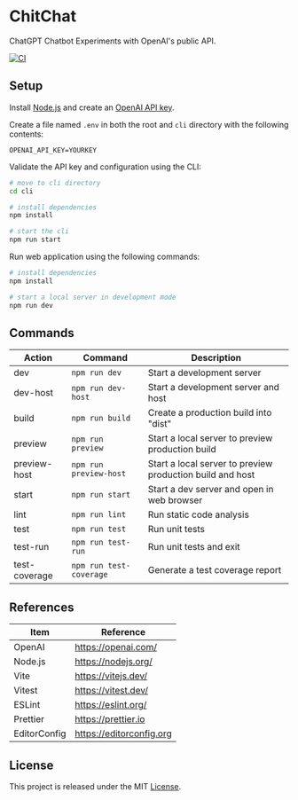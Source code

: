 # ChitChat

ChatGPT Chatbot Experiments with OpenAI's public API.

[![CI][ci-badge]][ci-url]

## Setup

Install [Node.js](https://nodejs.org/en/download/) and create an [OpenAI API key](https://platform.openai.com/account/api-keys).

Create a file named `.env` in both the root and `cli` directory with the following contents:

```
OPENAI_API_KEY=YOURKEY
```

Validate the API key and configuration using the CLI:

```bash
# move to cli directory
cd cli

# install dependencies
npm install

# start the cli
npm run start
```

Run web application using the following commands:

```bash
# install dependencies
npm install

# start a local server in development mode
npm run dev
```

## Commands

| Action        | Command                 | Description                                               |
| ------------- | ----------------------- | --------------------------------------------------------- |
| dev           | `npm run dev`           | Start a development server                                |
| dev-host      | `npm run dev-host`      | Start a development server and host                       |
| build         | `npm run build`         | Create a production build into "dist"                     |
| preview       | `npm run preview`       | Start a local server to preview production build          |
| preview-host  | `npm run preview-host`  | Start a local server to preview production build and host |
| start         | `npm run start`         | Start a dev server and open in web browser                |
| lint          | `npm run lint`          | Run static code analysis                                  |
| test          | `npm run test`          | Run unit tests                                            |
| test-run      | `npm run test-run`      | Run unit tests and exit                                   |
| test-coverage | `npm run test-coverage` | Generate a test coverage report                           |

## References

| Item         | Reference                |
| ------------ | ------------------------ |
| OpenAI       | https://openai.com/      |
| Node.js      | https://nodejs.org/      |
| Vite         | https://vitejs.dev/      |
| Vitest       | https://vitest.dev/      |
| ESLint       | https://eslint.org/      |
| Prettier     | https://prettier.io      |
| EditorConfig | https://editorconfig.org |

## License

This project is released under the MIT [License](LICENSE).

[ci-badge]: https://github.com/epreston/chitchat/actions/workflows/ci.yml/badge.svg
[ci-url]: https://github.com/epreston/chitchat/actions/workflows/ci.yml
